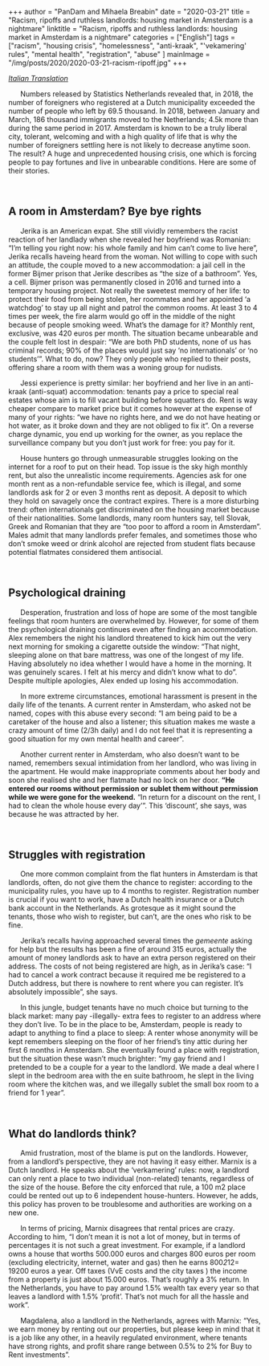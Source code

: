 +++
author = "PanDam and Mihaela Breabin"
date = "2020-03-21"
title = "Racism, ripoffs and ruthless landlords: housing market in Amsterdam is a nightmare"
linktitle = "Racism, ripoffs and ruthless landlords: housing market in Amsterdam is a nightmare"
categories = ["English"]
tags = ["racism",
"housing crisis",
"homelessness",
"anti-kraak",
"'vekamering' rules",
"mental health",
"registration",
"abuse"
]
mainImage = "/img/posts/2020/2020-03-21-racism-ripoff.jpg"
+++

_[Italian Translation](../2020-03-21-racism-ripoff-it/)_

&nbsp;&nbsp;&nbsp;&nbsp;&nbsp;&nbsp;Numbers released by Statistics Netherlands revealed that, in 2018, the number of foreigners who registered at a Dutch municipality exceeded the number of people who left by 69.5 thousand. In 2018, between January and March,  186 thousand immigrants moved to the Netherlands; 4.5k more than during the same period in 2017. Amsterdam is known to be a truly liberal city, tolerant, welcoming and with a high quality of life that is why the number of foreigners settling here is not likely to decrease anytime soon. The result? A huge and unprecedented housing crisis, one which is forcing people to pay fortunes and live in unbearable conditions. Here are some of their stories.

<br>

## A room in Amsterdam? Bye bye rights

&nbsp;&nbsp;&nbsp;&nbsp;&nbsp;&nbsp;Jerika is an American expat. She still vividly remembers the racist reaction of her landlady when she revealed her boyfriend was Romanian: “I’m telling you right now: his whole family and him can’t come to live here”, Jerika recalls haveing heard from the woman. Not willing to cope with such an attitude, the couple moved to a new accommodation: a jail cell in the former Bijmer prison that Jerike describes as “the size of a bathroom”. Yes, a cell. Bijmer prison was permanently closed in 2016 and turned into a temporary housing project. Not really the sweetest memory of her life: to protect their food from being stolen, her roommates and her appointed  ‘a watchdog’ to stay up all night and patrol the common rooms. At least 3 to 4 times per week, the fire alarm would go off in the middle of the night because of people smoking weed. What’s the damage for it? Monthly rent, exclusive, was 420 euros per month. The situation became unbearable and the couple felt lost in despair: “We are both PhD students, none of us has criminal records; 90% of the places would just say ‘no internationals’ or ‘no students’”. What to do, now? They only people who replied to their posts, offering share a room with them was a woning group for nudists.

&nbsp;&nbsp;&nbsp;&nbsp;&nbsp;&nbsp;Jessi experience is pretty similar: her boyfriend and her live in an anti-kraak (anti-squat) accommodation: tenants pay a price to special real estates whose aim is to fill vacant building before squatters do. Rent is way cheaper compare to market price but it comes however at the expense of many of your rights: “we have no rights here, and we do not have heating or hot water, as it broke down and they are not obliged to fix it”. On a reverse charge dynamic, you end up working for the owner, as you replace the surveillance company but you don’t just work for free: you pay for it.

&nbsp;&nbsp;&nbsp;&nbsp;&nbsp;&nbsp;House hunters go through unmeasurable struggles looking on the internet for a roof to put on their head. Top issue is the sky high monthly rent, but also the unrealistic income requirements. Agencies ask for one month rent as a non-refundable service fee, which is illegal, and some landlords ask for 2 or even 3 months rent as deposit. A deposit to which they hold on savagely once the contract expires. There is a more disturbing trend: often internationals get discriminated on the housing market because of their nationalities. Some landlords, many room hunters say, tell Slovak, Greek and Romanian that they are “too poor to afford a room in Amsterdam”. Males admit that many landlords prefer females, and sometimes those who don’t smoke weed or drink alcohol are rejected from student flats because potential flatmates considered them antisocial.

<br>

## Psychological draining

&nbsp;&nbsp;&nbsp;&nbsp;&nbsp;&nbsp;Desperation, frustration and loss of hope are some of the most tangible feelings that room hunters are overwhelmed by. However, for some of them the psychological draining continues even after finding an accommodation. Alex remembers the night his landlord threatened to kick him out the very next morning for smoking a cigarette outside the window: “That night, sleeping alone on that bare mattress, was one of the longest of my life. Having absolutely no idea whether I would have a home in the morning. It was genuinely scares. I felt at his mercy and didn’t know what to do”. Despite multiple apologies, Alex ended up losing his accommodation.

&nbsp;&nbsp;&nbsp;&nbsp;&nbsp;&nbsp;In more extreme circumstances, emotional harassment is present in the daily life of the tenants. A current renter in Amsterdam, who asked not be named, copes with this abuse every second: “I am being paid to be a caretaker of the house and also a listener; this situation makes me waste a crazy amount of time (2/3h daily) and I do not feel that it is representing a good situation for my own mental health and career”.

&nbsp;&nbsp;&nbsp;&nbsp;&nbsp;&nbsp;Another current renter in Amsterdam, who also doesn’t want to be named, remembers sexual intimidation from her landlord, who was living in the apartment. He would make inappropriate comments about her body and soon she realised she and her flatmate had no lock on her door. **“He entered our rooms without permission or sublet them without permission while we were gone for the weekend.** “In return for a discount on the rent,  I had to clean the whole house every day’”. This ‘discount’, she says, was because he was attracted by her.

<br>

## Struggles with registration

&nbsp;&nbsp;&nbsp;&nbsp;&nbsp;&nbsp;One more common complaint from the flat hunters in Amsterdam is that landlords, often, do not give them the chance to register: according to the municipality rules, you have up to 4 months to register. Registration number is crucial if you want to work, have a Dutch health insurance or a Dutch bank account in the Netherlands. As grotesque as it might sound the tenants, those who wish to register, but can’t, are the ones who risk to be fine.

&nbsp;&nbsp;&nbsp;&nbsp;&nbsp;&nbsp;Jerika’s recalls having approached several times the *gemeente* asking for help but the results has been a fine of around 315 euros, actually the amount of money landlords ask to have an extra person registered on their address. The costs of not being registered are high, as in Jerika’s case: “I had to cancel a work contract because it required me be registered to a Dutch address, but there is nowhere to rent where you can register. It’s absolutely impossible”, she says.

&nbsp;&nbsp;&nbsp;&nbsp;&nbsp;&nbsp;In this jungle, budget tenants have no much choice but turning to the black market:  many pay -illegally- extra fees to register to an address where they don’t live. To be in the place to be, Amsterdam, people is ready to adapt to anything to find a place to sleep: A renter whose anonymity will be kept remembers sleeping on the floor of her friend’s tiny attic during her first 6 months in Amsterdam. She eventually found a place with registration, but the situation these wasn’t much brighter: “my gay friend and I pretended to be a couple for a year to the landlord. We made a deal where I slept in the bedroom area with the en suite bathroom, he slept in the living room where the kitchen was, and we illegally sublet the small box room to a friend for 1 year”.

<br>

## What do landlords think?

&nbsp;&nbsp;&nbsp;&nbsp;&nbsp;&nbsp;Amid frustration, most of the blame is put on the landlords. However, from a landlord’s perspective, they are not having it easy either. Marnix is a Dutch landlord. He speaks about the ‘verkamering’ rules: now, a landlord can only rent a place to two individual (non-related) tenants, regardless of the size of the house.  Before the city enforced that rule, a 100 m2 place could be rented out up to 6 independent house-hunters.  However, he adds, this policy has proven to be troublesome and authorities are working on a new one.

&nbsp;&nbsp;&nbsp;&nbsp;&nbsp;&nbsp;In terms of pricing, Marnix disagrees that rental prices are crazy. According to him, “I don’t mean it is not a lot of money, but in terms of percentages it is not such a great investment. For example, if a landlord owns a house that worths 500.000 euros and charges 800 euros per room (excluding electricity, internet, water and gas) then he earns 800*2*12= 19200 euros a year. Off taxes (VvE costs and the city taxes ) the income from a property is just about 15.000 euros. That’s roughly a 3% return. In the Netherlands, you have to pay around 1.5% wealth tax every year so that leaves a landlord with 1.5% ‘profit’. That’s not much for all the hassle and work”.

&nbsp;&nbsp;&nbsp;&nbsp;&nbsp;&nbsp;Magdalena, also a landlord in the Netherlands, agrees with Marnix: “Yes, we earn money by renting out our properties, but please keep in mind that it is a job like any other, in a heavily regulated environment, where tenants have strong rights, and profit share range between 0.5% to 2% for Buy to Rent investments”.